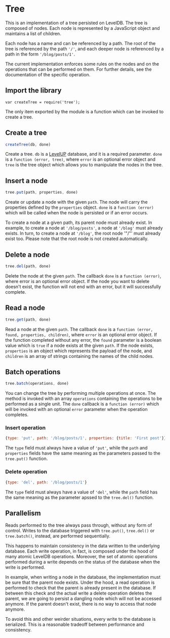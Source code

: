 # Tree

This is an implementation of a tree persisted on LevelDB. The tree is composed of nodes. Each node is represented by a JavaScript object and maintains a list of children. 

Each node has a name and can be referenced by a path. The root of the tree is referenced by the path `'/'`, and each deeper node is referenced by a path in the form `'/blog/posts/1'`.

The current implementation enforces some rules on the nodes and on the operations that can be performed on them. For further details, see the documentation of the specific operation.

## Import the library

```
var createTree = require('tree');
```

The only item exported by the module is a function which can be invoked to create a tree.

## Create a tree

```js
createTree(db, done)
```

Create a tree. `db` is a [LevelUP](https://github.com/rvagg/node-levelup) database, and it is a required parameter. `done` is a `function (error, tree)`, where `error` is an optional error object and `tree` is the tree object which allows you to manipulate the nodes in the tree.

## Insert a node

```js
tree.put(path, properties, done)
```

Create or update a node with the given `path`. The node will carry the properties defined by the `properties` object. `done` is a `function (error)` which will be called when the node is persisted or if an error occurs.

To create a node at a given path, its parent node must already exist. In example, to create a node at `'/blog/posts'`, a node at `'/blog'` must already exists. In turn, to create a node at `'/blog'`, the root node '"/"' must already exist too. Please note that the root node is not created automatically.

## Delete a node

```js
tree.del(path, done)
```

Delete the node at the given `path`. The callback `done` is a `function (error)`, where error is an optional error object. If the node you want to delete doesn't exist, the function will not end with an error, but it will successfully complete.

## Read a node

```js
tree.get(path, done)
```

Read a node at the given `path`. The callback `done` is a `function (error, found, properties, children)`, where `error` is an optional error object. If the function completed without any error, the `found` parameter is a boolean value which is `true` if a node exists at the given `path`. If the node exists, `properties` is an object which represents the payload of the node, and `children` is an array of strings containing the names of the child nodes.

## Batch operations

```js
tree.batch(operations, done)
```

You can change the tree by performing multiple operations at once. The method is invoked with an array `operations` containing the operations to be performed as a single unit. The `done` callback is a `function (error)` which will be invoked with an optional `error` parameter when the operation completes.

### Insert operation

```js
{type: 'put', path: '/blog/posts/1', properties: {title: 'First post'}}
```

The `type` field must always have a value of `'put'`, while the `path` and `properties` fields have the same meaning as the parameters passed to the `tree.put()` function.

### Delete operation

```js
{type: 'del', path: '/blog/posts/1'}
```

The `type` field must always have a value of `'del'`, while the `path` field has the same meaning as the parameter apssed to the `tree.del()` function.

## Parallelism

Reads performed to the tree always pass through, without any form of control. Writes to the database triggered with `tree.put()`, `tree.del()` or `tree.batch()`, instead, are performed sequentially.

This happens to maintain consistency in the data written to the underlying database. Each write operation, in fact, is composed under the hood of many atomic LevelDB operations. Moreover, the set of atomic operations performed during a write depends on the status of the database when the write is performed.

In example, when writing a node in the database, the implementation must be sure that the parent node exists. Under the hood, a read operation is performed to check that the parent is already present in the database. If between this check and the actual write a delete operation deletes the parent, we are going to persist a dangling node which will not be accessed anymore. If the parent doesn't exist, there is no way to access that node anymore.

To avoid this and other weirder situations, every write to the database is serialized. This is a reasonable tradeoff between performance and consistency.
